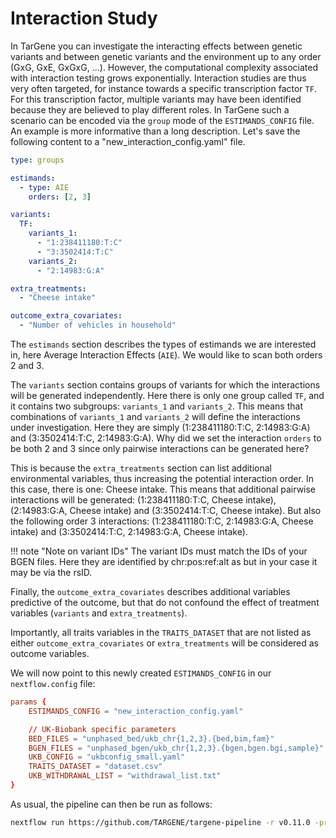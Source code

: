 # Interaction Study

In TarGene you can investigate the interacting effects between genetic variants and between genetic variants and the environment up to any order (GxG, GxE, GxGxG, ...). However, the computational complexity associated with interaction testing grows exponentially. Interaction studies are thus very often targeted, for instance towards a specific transcription factor `TF`. For this transcription factor, multiple variants may have been identified because they are believed to play different roles. In TarGene such a scenario can be encoded via the `group` mode of the `ESTIMANDS_CONFIG` file. An example is more informative than a long description. Let's save the following content to a "new_interaction_config.yaml" file.

```yaml
type: groups

estimands:
  - type: AIE
    orders: [2, 3]

variants:
  TF:
    variants_1:
      - "1:238411180:T:C"
      - "3:3502414:T:C"
    variants_2:
      - "2:14983:G:A"

extra_treatments:
  - "Cheese intake"

outcome_extra_covariates:
  - "Number of vehicles in household"
```

The `estimands` section describes the types of estimands we are interested in, here Average Interaction Effects (`AIE`). We would like to scan both orders 2 and 3.

The `variants` section contains groups of variants for which the interactions will be generated independently. Here there is only one group called `TF`, and it contains two subgroups: `variants_1` and `variants_2`. This means that combinations of `variants_1` and `variants_2` will define the interactions under investigation. Here they are simply (1:238411180:T:C, 2:14983:G:A) and (3:3502414:T:C, 2:14983:G:A). Why did we set the interaction `orders` to be both 2 and 3 since only pairwise interactions can be generated here?

This is because the `extra_treatments` section can list additional environmental variables, thus increasing the potential interaction order. In this case, there is one: Cheese intake. This means that additional pairwise interactions will be generated: (1:238411180:T:C, Cheese intake), (2:14983:G:A, Cheese intake) and (3:3502414:T:C, Cheese intake). But also the following order 3 interactions: (1:238411180:T:C, 2:14983:G:A, Cheese intake) and (3:3502414:T:C, 2:14983:G:A, Cheese intake).

!!! note "Note on variant IDs"
    The variant IDs must match the IDs of your BGEN files. Here they are identified by chr:pos:ref:alt as but in your case it may be via the rsID.

Finally, the `outcome_extra_covariates` describes additional variables predictive of the outcome, but that do not confound the effect of treatment variables (`variants` and `extra_treatments`).

Importantly, all traits variables in the `TRAITS_DATASET` that are not listed as either `outcome_extra_covariates` or `extra_treatments` will be considered as outcome variables.

We will now point to this newly created `ESTIMANDS_CONFIG` in our `nextflow.config` file:

```conf
params {
    ESTIMANDS_CONFIG = "new_interaction_config.yaml"

    // UK-Biobank specific parameters
    BED_FILES = "unphased_bed/ukb_chr{1,2,3}.{bed,bim,fam}"
    BGEN_FILES = "unphased_bgen/ukb_chr{1,2,3}.{bgen,bgen.bgi,sample}"
    UKB_CONFIG = "ukbconfig_small.yaml"
    TRAITS_DATASET = "dataset.csv"
    UKB_WITHDRAWAL_LIST = "withdrawal_list.txt"
}
```

As usual, the pipeline can then be run as follows:

```bash
nextflow run https://github.com/TARGENE/targene-pipeline -r v0.11.0 -profile local
```
